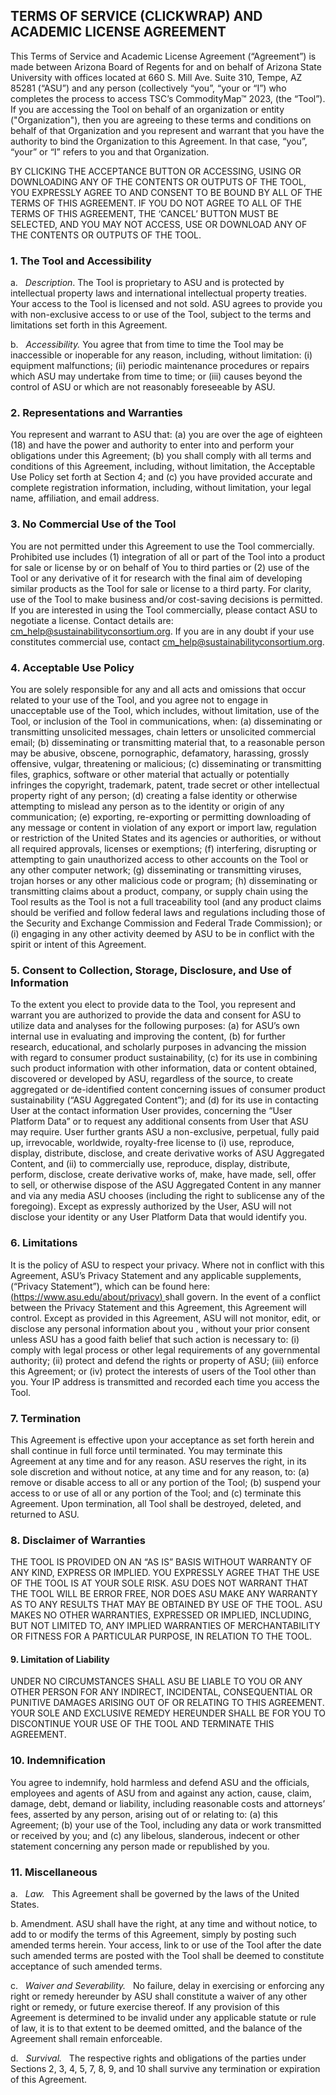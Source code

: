 ## TERMS OF SERVICE (CLICKWRAP) AND ACADEMIC LICENSE AGREEMENT 

This Terms of Service and Academic License Agreement (“Agreement”) is made between Arizona Board of Regents for and on behalf of Arizona State University with offices located at 660 S. Mill Ave. Suite 310, Tempe, AZ 85281 (“ASU”) and any person (collectively “you”, “your or “I”) who completes the process to access TSC’s CommodityMap™ 2023, (the “Tool”). If you are accessing the Tool on behalf of an organization or entity ("Organization"), then you are agreeing to these terms and conditions on behalf of that Organization and you represent and warrant that you have the authority to bind the Organization to this Agreement. In that case, “you”, “your” or “I” refers to you and that Organization.

BY CLICKING THE ACCEPTANCE BUTTON OR ACCESSING, USING OR DOWNLOADING ANY OF THE CONTENTS OR OUTPUTS OF THE TOOL, YOU EXPRESSLY AGREE TO AND CONSENT TO BE BOUND BY ALL OF THE TERMS OF THIS AGREEMENT.  IF YOU DO NOT AGREE TO ALL OF THE TERMS OF THIS AGREEMENT, THE ‘CANCEL’ BUTTON MUST BE SELECTED, AND YOU MAY NOT ACCESS, USE OR DOWNLOAD ANY OF THE CONTENTS OR OUTPUTS OF THE TOOL.

### 1. The Tool and Accessibility

a. &nbsp; *Description*.  The Tool is proprietary to ASU and is protected by intellectual property laws and international intellectual property treaties.  Your access to the Tool is licensed and not sold.  ASU agrees to provide you with non-exclusive access to or use of the Tool, subject to the terms and limitations set forth in this Agreement.

b.  &nbsp;  *Accessibility.*  You agree that from time to time the Tool may be inaccessible or inoperable for any reason, including, without limitation: (i) equipment malfunctions; (ii) periodic maintenance procedures or repairs which ASU may undertake from time to time; or (iii) causes beyond the control of ASU or which are not reasonably foreseeable by ASU.

### 2.  Representations and Warranties

You represent and warrant to ASU that: (a) you are over the age of eighteen (18) and have the power and authority to enter into and perform your obligations under this Agreement; (b) you shall comply with all terms and conditions of this Agreement, including, without limitation, the Acceptable Use Policy set forth at Section 4; and (c) you have provided accurate and complete registration information, including, without limitation, your legal name, affiliation, and email address.

### 3.	No Commercial Use of the Tool

You are not permitted under this Agreement to use the Tool commercially. Prohibited use includes (1) integration of all or part of the Tool into a product for sale or license by or on behalf of You to third parties or (2) use of the Tool or any derivative of it for research with the final aim of developing similar products as the Tool for sale or license to a third party. For clarity, use of the Tool to make business and/or cost-saving decisions is permitted. If you are interested in using the Tool commercially, please contact ASU to negotiate a license. Contact details are: [cm_help@sustainabilityconsortium.org](mailto:cm_help@sustainabilityconsortium.org). If you are in any doubt if your use constitutes commercial use, contact [cm_help@sustainabilityconsortium.org](mailto:cm_help@sustainabilityconsortium.org).


### 4.  Acceptable Use Policy

You are solely responsible for any and all acts and omissions that occur related to your use of the Tool, and you agree not to engage in unacceptable use of the Tool, which includes, without limitation, use of the Tool, or inclusion of the Tool in communications, when: (a) disseminating or transmitting unsolicited messages, chain letters or unsolicited commercial email; (b) disseminating or transmitting material that, to a reasonable person may be abusive, obscene, pornographic, defamatory, harassing, grossly offensive, vulgar, threatening or malicious; (c) disseminating or transmitting files, graphics, software or other material that actually or potentially infringes the copyright, trademark, patent, trade secret or other intellectual property right of any person; (d) creating a false identity or otherwise attempting to mislead any person as to the identity or origin of any communication; (e) exporting, re-exporting or permitting downloading of any message or content in violation of any export or import law, regulation or restriction of the United States and its agencies or authorities, or without all required approvals, licenses or exemptions; (f) interfering, disrupting or attempting to gain unauthorized access to other accounts on the Tool or any other computer network; (g) disseminating or transmitting viruses, trojan horses or any other malicious code or program; (h) disseminating or transmitting claims about a product, company, or supply chain using the Tool results as the Tool is not a full traceability tool (and any product claims should be verified and follow federal laws and regulations including those of the Security and Exchange Commission and Federal Trade Commission); or (i) engaging in any other activity deemed by ASU to be in conflict with the spirit or intent of this Agreement.


### 5.  Consent to Collection, Storage, Disclosure, and Use of Information

To the extent you elect to provide data to the Tool, you represent and warrant you are authorized to provide the data and consent for ASU to utilize data and analyses for the following purposes: (a) for ASU’s own internal use in evaluating and improving the content, (b) for further research, educational, and scholarly purposes in advancing the mission with regard to consumer product sustainability, (c) for its use in combining such product information with other information, data or content obtained, discovered or developed by ASU, regardless of the source, to create aggregated or de-identified content concerning issues of consumer product sustainability (“ASU Aggregated Content”); and (d) for its use in contacting User at the contact information User provides, concerning the “User Platform Data” or to request any additional consents from User that ASU may require.  User further grants ASU a non-exclusive, perpetual, fully paid up, irrevocable, worldwide, royalty-free license to (i) use, reproduce, display, distribute, disclose, and create derivative works of ASU Aggregated Content, and (ii) to commercially use, reproduce, display, distribute, perform, disclose, create derivative works of, make, have made, sell, offer to sell, or otherwise dispose of the ASU Aggregated Content in any manner and via any media ASU chooses (including the right to sublicense any of the foregoing). Except as expressly authorized by the User, ASU will not disclose your identity or any User Platform Data that would identify you.

### 6.  Limitations

It is the policy of ASU to respect your privacy. Where not in conflict with this Agreement, ASU’s Privacy Statement and any applicable supplements, (“Privacy Statement”), which can be found here: [(https://www.asu.edu/about/privacy)   ](https://www.asu.edu/about/privacy) shall govern. In the event of a conflict between the Privacy Statement and this Agreement, this Agreement will control.  Except as provided in this Agreement, ASU will not monitor, edit, or disclose any personal information about you , without your prior consent unless ASU has a good faith belief that such action is necessary to: (i) comply with legal process or other legal requirements of any governmental authority; (ii) protect and defend the rights or property of ASU; (iii) enforce this Agreement; or (iv) protect the interests of users of the Tool other than you.  Your IP address is transmitted and recorded each time you access the Tool.  

### 7.  Termination

This Agreement is effective upon your acceptance as set forth herein and shall continue in full force until terminated.  You may terminate this Agreement at any time and for any reason.  ASU reserves the right, in its sole discretion and without notice, at any time and for any reason, to: (a) remove or disable access to all or any portion of the Tool; (b) suspend your access to or use of all or any portion of the Tool; and (c) terminate this Agreement. Upon termination, all Tool shall be destroyed, deleted, and returned to ASU.

### 8.  Disclaimer of Warranties

THE TOOL IS PROVIDED ON AN “AS IS” BASIS WITHOUT WARRANTY OF ANY KIND, EXPRESS OR IMPLIED.  YOU EXPRESSLY AGREE THAT THE USE OF THE TOOL IS AT YOUR SOLE RISK.  ASU DOES NOT WARRANT THAT THE TOOL WILL BE ERROR FREE, NOR DOES ASU MAKE ANY WARRANTY AS TO ANY RESULTS THAT MAY BE OBTAINED BY USE OF THE TOOL.  ASU MAKES NO OTHER WARRANTIES, EXPRESSED OR IMPLIED, INCLUDING, BUT NOT LIMITED TO, ANY IMPLIED WARRANTIES OF MERCHANTABILITY OR FITNESS FOR A PARTICULAR PURPOSE, IN RELATION TO THE TOOL.

#### 9.  Limitation of Liability

UNDER NO CIRCUMSTANCES SHALL ASU BE LIABLE TO YOU OR ANY OTHER PERSON FOR ANY INDIRECT, INCIDENTAL, CONSEQUENTIAL OR PUNITIVE DAMAGES ARISING OUT OF OR RELATING TO THIS AGREEMENT.  YOUR SOLE AND EXCLUSIVE REMEDY HEREUNDER SHALL BE FOR YOU TO DISCONTINUE YOUR USE OF THE TOOL AND TERMINATE THIS AGREEMENT.

### 10.  Indemnification

You agree to indemnify, hold harmless and defend ASU and the officials, employees and agents of ASU from and against any action, cause, claim, damage, debt, demand or liability, including reasonable costs and attorneys’ fees, asserted by any person, arising out of or relating to: (a) this Agreement; (b) your use of the Tool, including any data or work transmitted or received by you; and (c) any libelous, slanderous, indecent or other statement concerning any person made or republished by you.

### 11.  Miscellaneous

a.  &nbsp; *Law.*  &nbsp; This Agreement shall be governed by the laws of the United States. 

b.  Amendment.  ASU shall have the right, at any time and without notice, to add to or modify the terms of this Agreement, simply by posting such amended terms herein.  Your access, link to or use of the Tool after the date such amended terms are posted with the Tool shall be deemed to constitute acceptance of such amended terms.

c.   &nbsp; *Waiver and Severability.*  &nbsp;  No failure, delay in exercising or enforcing any right or remedy hereunder by ASU shall constitute a waiver of any other right or remedy, or future exercise thereof.  If any provision of this Agreement is determined to be invalid under any applicable statute or rule of law, it is to that extent to be deemed omitted, and the balance of the Agreement shall remain enforceable.

d.   &nbsp; *Survival.*  &nbsp; The respective rights and obligations of the parties under Sections 2, 3, 4, 5, 7, 8, 9, and 10 shall survive any termination or expiration of this Agreement.



